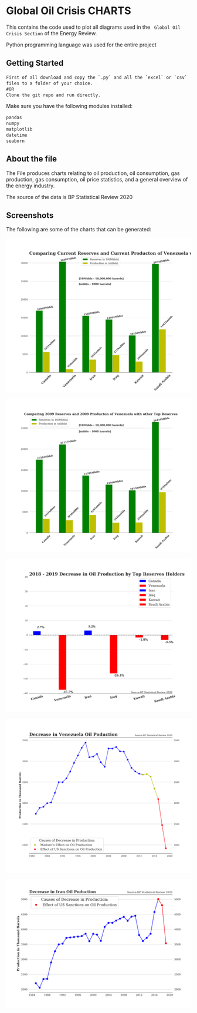 # Global Oil Crisis CHARTS

This contains the code used to plot all diagrams used in the ` Global Oil Crisis Section` of the Energy Review.

Python programming language was used for the entire project

## Getting Started

```
First of all download and copy the `.py` and all the `excel` or `csv` files to a folder of your choice.
#OR
Clone the git repo and run directly.
```
Make sure you have the following modules installed:
```
pandas
numpy
matplotlib
datetime
seaborn
```

## About the file

The File produces charts relating to oil production, oil consumption, gas production, gas consumption, oil price statistics, and a general overview of the energy industry.

The source of the data is BP Statistical Review 2020

## Screenshots

The following are some of the charts that can be generated:

![screenshot](charts/4.1.png)

![screenshot](charts/4.2.png)

![screenshot](charts/4.3.png)

![screenshot](charts/4.4.png)

![screenshot](charts/4.5.png)

